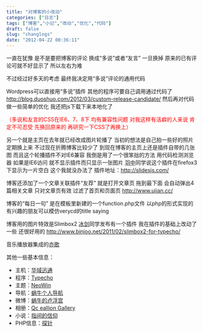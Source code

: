 ```yaml
---
title: "对博客的小改动"
categories: ["日志"]
tags: ["博客","小记","改动","优化","代码"]
draft: false
slug: "changlogs"
date: "2012-04-22 00:36:11"
---
```


一直在犹豫
是不是要把博客的评论
换成“多说”或者“友言”
一旦换掉
原来的已有评论可就不好显示了
所以左右为难

不过经过好多天的考虑
最终我决定用“多说”评论的通用代码

Wordpress可以直接用“多说”插件
其他的程序可要自己调用通过代码了
<a href="http://blog.duoshuo.com/2012/03/custom-release-candidate/" target="_blank">http://blog.duoshuo.com/2012/03/custom-release-candidate/</a>
然后再对代码做一些简单的优化
我还把js下载下来本地化了

<span style="color:#FF0000">（多说和友言的CSS在IE6、7、8下
均有兼容性问题
对我这样有洁癖的人来说
肯定不可忍受
先换回原来的
再研究一下CSS了再换上）</span>

另一个就是主页在去年就已经改成图片轮播了
当初的想法是自己拍一些好的照片
定期换上来
不过现在折腾博客比较少了
到现在博客的主页上还是插件自带的几张图
而且这个轮播插件不对IE6兼容
我倒是用了一个很笨拙的方法
用代码检测浏览器
如果是IE6访问
就不显示插件而只显示一张图片
<a href="http://www.jzwalk.com" target="_blank">羽中</a>同学说这个插件在firefox3下显示为一片空白
这个我就没办法了
插件地址：<a href="http://slidesjs.com/" target="_blank">http://slidesjs.com/</a>

博客还添加了一个文章关联插件“友荐”
就是打开文章页
拖到最下面
会自动弹出4篇相关文章
只对文章页有效
过滤了首页和页面页
<a href="http://www.ujian.cc/" target="_blank">http://www.ujian.cc/</a>

博客的“每日一句”
是在模板里新建的一个function.php文件
以php的形式实现的
有兴趣的朋友可以模仿verycd的title saying

博客用的图片特效是Slimbox2
<a href="http://www.binjoo.net/" target="_blank">冰剑</a>同学发布有一个插件
我在插件的基础上改动了一些
还很好用的
<a href="http://www.binjoo.net/2011/02/slimbox2-for-typecho/" target="_blank">http://www.binjoo.net/2011/02/slimbox2-for-typecho/</a>

音乐播放器集成的<a href="http://www.1g1g.com" target="_blank">亦歌</a>

其他一些基本信息：
<ul>
	<li>
		主机：<a href="http://www.vosent.com/aff.php?source=214383458" target="_blank">华域迅通</a>
	</li>
	<li>
		程序：<a href="http://typecho.org" target="_blank">Typecho</a>
	</li>
	<li>
		主题：<a href="http://www.taiku.net/archives/neowin-for-typecho.html" target="_blank">NeoWin</a>
	</li>
	<li>
		导航：<a href="http://s.eallion.com/" target="_blank">蜗牛个人导航</a>
	</li>
	<li>
		微博：<a href="http://t.eallion.com/" target="_blank">蜗牛的卢浮宫</a>
	</li>
	<li>
		相册：<a href="http://tu.eallion.com/" target="_blank">Qc eallion Gallery</a>
	</li>
	<li>
		小说：<a href="http://book.eallion.com/" target="_blank">指间的信仰</a>
	</li>
	<li>
		PHP信息：<a href="http://eallion.com/phpinfo.php" target="_blank">探针</a>
	</li>
</ul>
